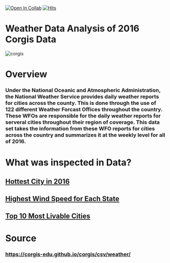 [![Open In Collab](https://colab.research.google.com/assets/colab-badge.svg)](https://colab.research.google.com/github/atalaydenknalbant/weather_data_analysis_2016corgis/blob/main/weather_data_analysis_2016corgis.ipynb) [![Hits](https://hits.seeyoufarm.com/api/count/incr/badge.svg?url=https%3A%2F%2Fgithub.com%2Fatalaydenknalbant%2Fweather_data_analysis_2016corgis&count_bg=%2379C83D&title_bg=%23555555&icon=&icon_color=%23E7E7E7&title=hits&edge_flat=false)](https://hits.seeyoufarm.com) 
# Weather Data Analysis of 2016 Corgis Data
![corgis](https://i.imgur.com/VbqWgb5.png)
# Overview
### Under the National Oceanic and Atmospheric Administration, the National Weather Service provides daily weather reports for cities across the county. This is done through the use of 122 different Weather Forcast Offices throughout the country. These WFOs are responsible for the daily weather reports for serveral cities throughout their region of coverage. This data set takes the information from these WFO reports for cities across the country and summarizes it at the weekly level for all of 2016.

# What was inspected in Data?
## [Hottest City in 2016](https://colab.research.google.com/drive/17W9GKYNFLCqProaSLAvNoVVabG1tBFAb#scrollTo=-JyRYyQK1OYv)
## [Highest Wind Speed for Each State](https://colab.research.google.com/drive/17W9GKYNFLCqProaSLAvNoVVabG1tBFAb#scrollTo=AbMyexDO64ZL)
## [Top 10 Most Livable Cities](https://colab.research.google.com/drive/17W9GKYNFLCqProaSLAvNoVVabG1tBFAb#scrollTo=5-tINXr5-aZv)

# Source
### https://corgis-edu.github.io/corgis/csv/weather/
